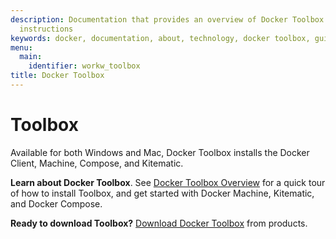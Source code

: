 ```yaml
---
description: Documentation that provides an overview of Docker Toolbox and installation
  instructions
keywords: docker, documentation, about, technology, docker toolbox, gui
menu:
  main:
    identifier: workw_toolbox
title: Docker Toolbox
---
```


# Toolbox
Available for both Windows and Mac, Docker Toolbox installs the Docker Client, Machine, Compose, and Kitematic.

**Learn about Docker Toolbox**. See [Docker Toolbox Overview](overview.md) for a quick tour of how to install Toolbox, and get started with Docker Machine, Kitematic, and Docker Compose.

**Ready to download Toolbox?**  <a href="https://www.docker.com/products/docker-toolbox">Download Docker Toolbox</a> from products.